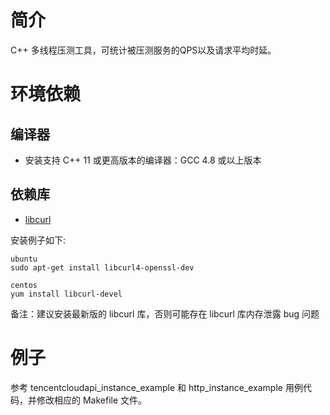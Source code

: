 # 简介
C++ 多线程压测工具，可统计被压测服务的QPS以及请求平均时延。

# 环境依赖
## 编译器
* 安装支持 C++ 11 或更高版本的编译器：GCC 4.8 或以上版本

## 依赖库

- [libcurl](https://curl.haxx.se/libcurl/)

安装例子如下:

```
ubuntu
sudo apt-get install libcurl4-openssl-dev

centos
yum install libcurl-devel
```

备注：建议安装最新版的 libcurl 库，否则可能存在 libcurl 库内存泄露 bug 问题

# 例子
参考 tencentcloudapi_instance_example 和 http_instance_example 用例代码，并修改相应的 Makefile 文件。
